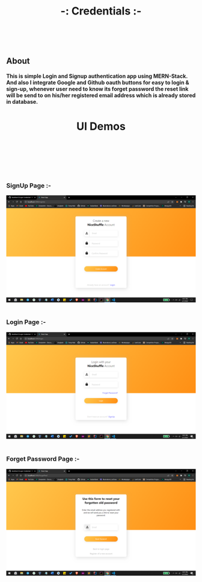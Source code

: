 <h1 align="center" > -: Credentials :- <h1/>
  
<br/>
  
## About
  
#### This is simple Login and Signup authentication app using MERN-Stack. And also I integrate Google and Github oauth buttons for easy to login & sign-up, whenever user need to know its forget password the reset link will be send to on his/her registered email address which is already stored in database.

<h1 align="center" >UI Demos<h1/>
  
<br/>
<br/>
  
### SignUp Page :-
<img src="https://github.com/dsrathore1/Login-Credential/blob/main/Assets/signup.png">

<br/>
<br/>

### Login Page :-
<img src="https://github.com/dsrathore1/Login-Credential/blob/main/Assets/login.png">

<br/>
<br/>

### Forget Password Page :-
<img src="https://github.com/dsrathore1/Login-Credential/blob/main/Assets/fpwd.png">
